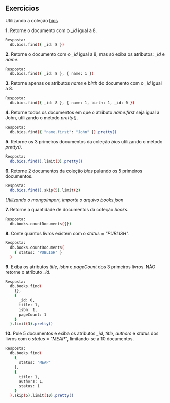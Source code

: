 ## Exercícios

Utilizando a coleção [bios](https://www.mongodb.com/docs/manual/reference/bios-example-collection/)

**1.** Retorne o documento com o *_id* igual a 8.
```sh
Resposta:
  db.bios.find({ _id: 8 })
```

**2.** Retorne o documento com o *_id* igual a 8, mas só exiba os atributos: *_id* e *name*.
```sh
Resposta:
  db.bios.find({ _id: 8 }, { name: 1 })
```

**3.** Retorne apenas os atributos *name* e *birth* do documento com o *_id* igual a 8.
```sh
Resposta:
  db.bios.find({ _id: 8 }, { name: 1, birth: 1, _id: 0 })
```

**4.** Retorne todos os documentos em que o atributo *name.first* seja igual a John, utilizando o método *pretty()*.
```sh
Resposta:
  db.bios.find({ "name.first": "John" }).pretty()
```

**5.** Retorne os 3 primeiros documentos da coleção *bios* utilizando o método *pretty()*.
```sh
Resposta:
  db.bios.find().limit(3).pretty()
```

**6.** Retorne 2 documentos da coleção *bios* pulando os 5 primeiros documentos.
```sh
Resposta:
  db.bios.find().skip(5).limit(2)
```

*Utilizando o mongoimport, importe o arquivo books.json*

**7.** Retorne a quantidade de documentos da coleção *books*.
```sh
Resposta:
  db.books.countDocuments({})
```

**8.** Conte quantos livros existem com o *status* = *"PUBLISH"*.
```sh
Resposta:
  db.books.countDocuments(
    { status: "PUBLISH" }
  )
```

**9.** Exiba os atributos *title*, *isbn* e *pageCount* dos 3 primeiros livros. NÃO retorne o atributo *_id*.
```sh
Resposta:
  db.books.find(
    {},
    {
      _id: 0,
      title: 1,
      isbn: 1,
      pageCount: 1
    }
  ).limit(3).pretty()
```

**10.** Pule 5 documentos e exiba os atributos *_id*, *title*, *authors* e *status* dos livros com o *status* = *"MEAP"*, limitando-se a 10 documentos.
```sh
Resposta:
  db.books.find(
    {
      status: "MEAP"
    },
    {
      title: 1,
      authors: 1,
      status: 1
    }
  ).skip(5).limit(10).pretty()
```
